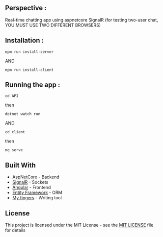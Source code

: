 ## Perspective :

Real-time chatting app using aspnetcore SignalR (for testing two-user chat, YOU MUST USE TWO DIFFERENT BROWSERS)

## Installation :

```
npm run install-server
```

AND

```
npm run install-client
```

## Running the app :

```
cd API
```

then

```
dotnet watch run
```



AND



```
cd client
```

then

```
ng serve
```

## Built With

- [AspNetCore](https://nodejs.org) - Backend
- [SignalR](https://github.com/aspnet/SignalR) - Sockets
- [Angular](https://angular.io/) - Frontend
- [Entity Framework](https://github.com/aspnet/EntityFrameworkCore) - ORM
- [My fingers](https://en.wikipedia.org/wiki/Finger) - Writing tool

## License

This project is licensed under the MIT License - see the [MIT LICENSE](https://opensource.org/licenses/MIT) file for details
